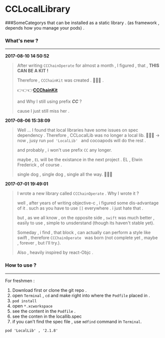 # CCLocalLibrary

###SomeCategorys that can be installed as a static library . (as framework , depends how you manage your pods) .

### What's new ?
---
**2017-08-10 14:50:52**
  
> After writing `CCChainOperate` for almost a month , I figured , that , **THIS CAN BE A KIT !**
> 
> Therefore , `CCChainKit` was created . 👏👏👏 .
> 
> 👉👉👉**[CCChainKit](https://github.com/VArbiter/CCChainKit)**
> 
> and Why I still using prefix __*CC*__ ?
> 
> cause I just still miss her .

**2017-08-06 15:38:09**

> Well ... I found that local libraries have some issues on spec dependency . Therefore , CCLocalLib was no longer a local lib. 
👏👏👏 -> now , jusy run `pod 'LocalLib' ` and cocoapods will do the rest .
>
> and probably , i won't use prefix `CC` any longer. 
> 
> maybe , `EL` will be the existance in the next project . EL , Elwin Frederick , of course .
>
>  single dog , single dog , single all the way. 🐶🐶🐶

**2017-07-01 19:49:01**
> I wrote a new library called `CCChainOperate` .
 Why I wrote it ?
>
> well , after years of writing objective-c , i figured some dis-advantage of it . such as you have to use `[]`  everywhere . i just hate that . 
> 
> but , as we all know , on the opposite side , `swift` was much better , easily to use , simple to unsderstand (though its haven't stable yet). 
> 
>  Someday , i find , that block , can actually can perform a style like swift , therefore `CCChainOperate ` was born (not complete yet , maybe , forever , but I'll try.).
>  
>  Also , heavily inspired by react-Objc .

### How to use ?
---

For freshmen :

1. Download first or clone the git repo .
2. open `Terminal` , `cd` and make right into where the `Podfile` placed in .
3. `pod install`
4. open `*.xcworkspace`
5. see the content in the `Podfile` .
6. see the conten in the locallib.spec
7. if you can't find the spec file , use `mdfind` command in `Terminal`.	


  `pod 'LocalLib' , '2.1.8'`
